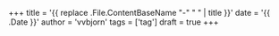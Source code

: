 +++
title = '{{ replace .File.ContentBaseName "-" " " | title }}'
date = '{{ .Date }}'
author = 'vvbjorn'
tags = ['tag']
draft = true
+++
